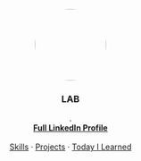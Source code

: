 <link rel="stylesheet" href="https://maxcdn.bootstrapcdn.com/bootswatch/3.3.7/darkly/bootstrap.min.css">
<link rel="stylesheet" href="https://maxcdn.bootstrapcdn.com/font-awesome/4.7.0/css/font-awesome.min.css">

<p align="center">
  <a href="https://github.com/john20xdoe">
    <img style=" border-radius: 50%;" src="https://media.licdn.com/mpr/mpr/shrinknp_400_400/AAEAAQAAAAAAAAz8AAAAJDA1ZWUzYTRjLTY2ZDktNDgwMi1hYjM0LWRmOTJjNTliNjhmYQ.jpg" width="128" height="128">
  </a>
  <h3 align="center">LAB</h3>
  <p align="center">
.    <br>
    <a href="https://ph.linkedin.com/in/labermejo"><strong>Full LinkedIn Profile</strong></a>
    <br>
    <br>
    <a href="skills/index.md" class="btn btn-primary">Skills</a>
    &middot;
    <a href="projects/index.md" class="btn btn-primary">Projects</a>
    &middot;
    <a href="til/index.md" class="btn btn-primary">Today I Learned</a>
  </p>
</p>
<br>